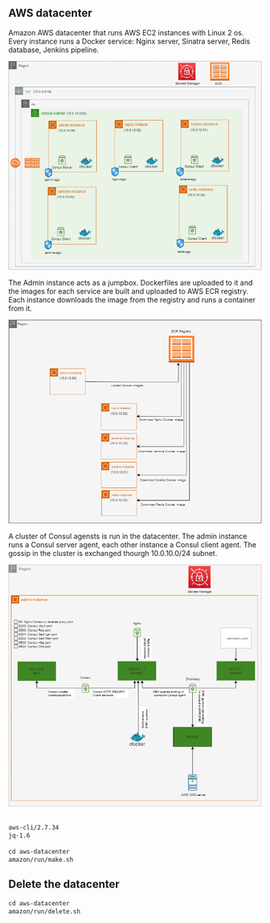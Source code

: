 
## AWS datacenter

Amazon AWS datacenter that runs AWS EC2 instances with Linux 2 os. Every instance runs a Docker service:
Nginx server, Sinatra server, Redis database, Jenkins pipeline.

![alt text](https://github.com/maxmin13/consul-prj/blob/master/img/vpc.png)

The Admin instance acts as a jumpbox. Dockerfiles are uploaded to it and the images for each service are built
and uploaded to AWS ECR registry. Each instance downloads the image from the registry and runs a container from it.

![alt text](https://github.com/maxmin13/consul-prj/blob/master/img/ecr.png)

A cluster of Consul agensts is run in the datacenter. The admin instance runs a Consul server agent, each other instance a 
Consul client agent. The gossip in the cluster is exchanged thourgh 10.0.10.0/24 subnet.


![alt text](https://github.com/maxmin13/consul-prj/blob/master/img/consul-admin.png)

```

aws-cli/2.7.34
jq-1.6

cd aws-datacenter
amazon/run/make.sh

```

## Delete the datacenter

```
cd aws-datacenter
amazon/run/delete.sh

```

